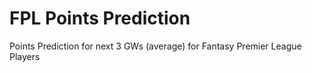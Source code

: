 # FPL Points Prediction
 Points Prediction for next 3 GWs (average) for Fantasy Premier League Players
